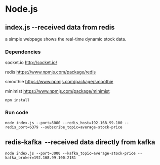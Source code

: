 # Node.js
## index.js --received data from redis
a simple webpage shows the real-time dynamic stock data.
### Dependencies

socket.io http://socket.io/

redis https://www.npmjs.com/package/redis

smoothie https://www.npmjs.com/package/smoothie

minimist https://www.npmjs.com/package/minimist
```
npm install
```
### Run code
```
node index.js --port=3000 --redis_host=192.168.99.100 --redis_port=6379 --subscribe_topic=average-stock-price
```
## redis-kafka  --received data directly from kafka
```
node index.js --port=3000 --kafka_topic=average-stock-price --kafka_broker=192.168.99.100:2181
```
